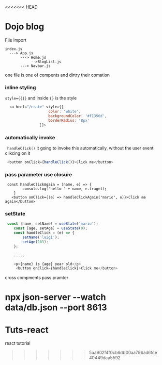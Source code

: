<<<<<<< HEAD
# Dojo blog


File Import
  
    index.js 
      ---> App.js
           ---> Home.js
                -->BlogList.js
           ---> Navbar.js

one file is one of compents and dirtry their comation


### inline styling
`style={{}}` and inside `{}` is the style 
```js
  <a href="/crate" style={{
                    color: 'white',
                    backgroundColor: '#f1356d',
                    borderRadius: '8px'
                }}>
```
### automatically invoke
` handleClick()` it going to invoke this automatically, without the user event clikcing on it 
```js
 <button onClick={handleClick()}>Click me</button> 
  ```
### pass parameter use closure

```
 const handleClickAgain = (name, e) => {
        console.log('hello ' + name, e.traget);
    }
   <button onClick={(e) => handleClickAgain('mario', e)}>Click me again</button>

```

### setState 
```js
 const [name, setName] = useState('mario');
    const [age, setAge] = useState(9);
    const handleClick = (e) => {
        setName('luigi');
        setAge(103);
    };

    .....

    <p>{name} is {age} year old</p>
     <button onClick={handleClick}>Click me</button>
```

cross compments pass pramter


npx json-server --watch  data/db.json --port 8613
=======
# Tuts-react
react tutorial 
>>>>>>> 5aa902f4f0cb6db00aa796ad6fce40449daa5592
